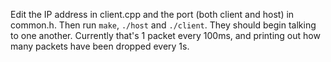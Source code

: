 Edit the IP address in client.cpp and the port (both client and host) in common.h. Then run `make`, `./host` and `./client`. They should begin talking to one another. Currently that's 1 packet every 100ms, and printing out how many packets have been dropped every 1s.
